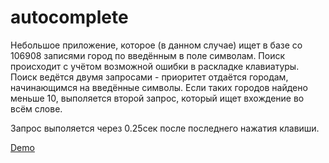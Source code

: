 autocomplete
============
Небольшое приложение, которое (в данном случае) ищет в базе со 106908 записями город по введённым в поле символам. 
Поиск происходит с учётом возможной ошибки в раскладке клавиатуры.
Поиск ведётся двумя запросами - приоритет отдаётся городам, начинающимся на введённые символы. 
Если таких городов найдено меньше 10, выполяется второй запрос, который ищет вхождение во всём слове.

Запрос выполяется через 0.25сек после последнего нажатия клавиши.

<a href="http://m03g.guriny.ru/dev/autocomplete/" target="_blank">Demo</a>
